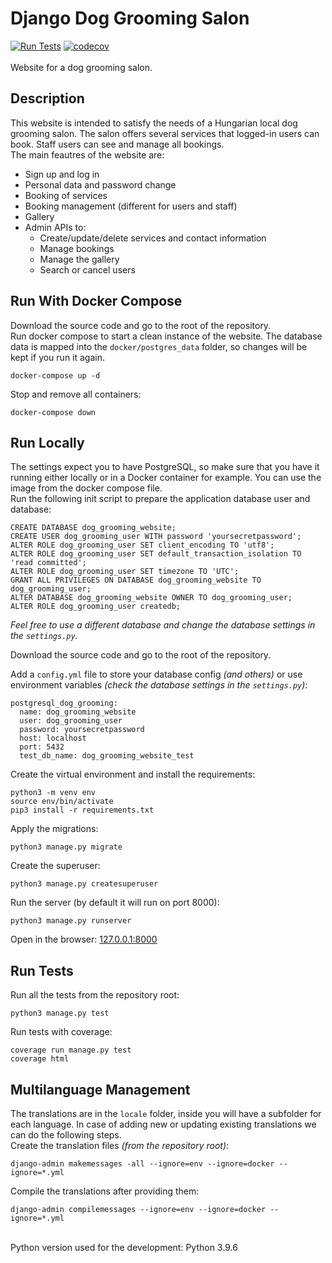 # Django Dog Grooming Salon
[![Run Tests](https://github.com/rolkotaki/django-dog-grooming/actions/workflows/run_tests.yml/badge.svg)](https://github.com/rolkotaki/django-dog-grooming/actions/workflows/run_tests.yml)
[![codecov](https://codecov.io/gh/rolkotaki/django-dog-grooming/graph/badge.svg?token=P78JBHZNZY)](https://codecov.io/gh/rolkotaki/django-dog-grooming)
<br><br>Website for a dog grooming salon.

## Description

This website is intended to satisfy the needs of a Hungarian local dog grooming salon. The salon offers several services 
that logged-in users can book. Staff users can see and manage all bookings.<br>
The main feautres of the website are:
* Sign up and log in
* Personal data and password change
* Booking of services
* Booking management (different for users and staff)
* Gallery
* Admin APIs to:
  * Create/update/delete services and contact information
  * Manage bookings
  * Manage the gallery
  * Search or cancel users

## Run With Docker Compose

Download the source code and go to the root of the repository.<br>
Run docker compose to start a clean instance of the website. The database data is mapped into the `docker/postgres_data` folder, so changes will be kept if you 
run it again.
```
docker-compose up -d
```
Stop and remove all containers:
```
docker-compose down
```

## Run Locally

The settings expect you to have PostgreSQL, so make sure that you have it running either locally or in a Docker container 
for example. You can use the image from the docker compose file.<br>
Run the following init script to prepare the application database user and database:
```
CREATE DATABASE dog_grooming_website;
CREATE USER dog_grooming_user WITH password 'yoursecretpassword';
ALTER ROLE dog_grooming_user SET client_encoding TO 'utf8';
ALTER ROLE dog_grooming_user SET default_transaction_isolation TO 'read committed';
ALTER ROLE dog_grooming_user SET timezone TO 'UTC';
GRANT ALL PRIVILEGES ON DATABASE dog_grooming_website TO dog_grooming_user;
ALTER DATABASE dog_grooming_website OWNER TO dog_grooming_user;
ALTER ROLE dog_grooming_user createdb;
```
*Feel free to use a different database and change the database settings in the `settings.py`.*<br>

Download the source code and go to the root of the repository.<br>

Add a `config.yml` file to store your database config *(and others)* or use environment variables *(check the database settings in the `settings.py`)*:
```
postgresql_dog_grooming:
  name: dog_grooming_website
  user: dog_grooming_user
  password: yoursecretpassword
  host: localhost
  port: 5432
  test_db_name: dog_grooming_website_test
```

Create the virtual environment and install the requirements:
```
python3 -m venv env
source env/bin/activate
pip3 install -r requirements.txt
```
Apply the migrations:
```
python3 manage.py migrate
```
Create the superuser:
```
python3 manage.py createsuperuser
```
Run the server (by default it will run on port 8000):
```
python3 manage.py runserver
```
Open in the browser: [127.0.0.1:8000](http://127.0.0.1:8000/)

## Run Tests

Run all the tests from the repository root:
```
python3 manage.py test
```
Run tests with coverage:
```
coverage run manage.py test
coverage html
```

## Multilanguage Management

The translations are in the `locale` folder, inside you will have a subfolder for each language. In case of adding new or 
updating existing translations we can do the following steps.<br>
Create the translation files *(from the repository root)*:
```
django-admin makemessages -all --ignore=env --ignore=docker --ignore=*.yml
```
Compile the translations after providing them:
```
django-admin compilemessages --ignore=env --ignore=docker --ignore=*.yml
```
<br>
Python version used for the development: Python 3.9.6